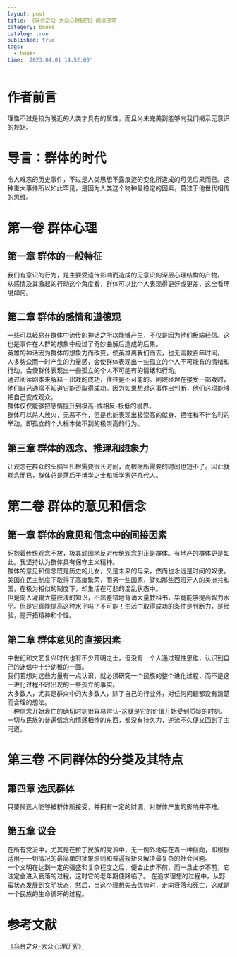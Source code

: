 ```yaml
---
layout: post
title: 《乌合之众-大众心理研究》阅读随笔
category: books
catalog: true
published: true
tags:
  - books
time: '2023.04.01 14:52:00'
---
```

# 作者前言
理性不过是较为晚近的人类才具有的属性，而且尚未完美到能够向我们揭示无意识的规矩。

# 导言：群体的时代
令人难忘的历史事件，不过是人类思想不露痕迹的变化所造成的可见后果而已。这种重大事件所以如此罕见，是因为人类这个物种最稳定的因素，莫过于他世代相传的思维。

# 第一卷 群体心理

## 第一章 群体的一般特征
我们有意识的行为，是主要受遗传影响而造成的无意识的深层心理结构的产物。  
从感情及其激起的行动这个角度看，群体可以比个人表现得更好或更差，这全看环境如何。  

## 第二章 群体的感情和道德观
一些可以轻易在群体中流传的神话之所以能够产生，不仅是因为他们极端轻信。这也是事件在人群的想象中经过了奇妙曲解后造成的后果。  
英雄的神话因为群体的想象力而改变，使英雄离我们而去，也无需数百年时间。  
人多势众而一时产生的力量感，会使群体表现出一些孤立的个人不可能有的情绪和行动，会使群体表现出一些孤立的个人不可能有的情绪和行动。  
通过阅读剧本来解释一出戏的成功，往往是不可能的。剧院经理在接受一部戏时，他们自己通常不知道它能否取得成功。因为如果想对这事作出判断，他们必须能够把自己变成观众。  
群体仅仅能够把感情提升到极高-或相反-极低的境界。  
群体可以杀人放火，无恶不作，但是也能表现出极崇高的献身、牺牲和不计名利的举动，即孤立的个人根本做不到的极崇高的行为。  

## 第三章 群体的观念、推理和想象力
让观念在群众的头脑里扎根需要很长时间，而根除所需要的时间也短不了。因此就观念而已，群体总是落后于博学之士和哲学家好几代人。  

# 第二卷 群体的意见和信念

## 第一章 群体的意见和信念中的间接因素
死抱着传统观念不放，极其顽固地反对传统观念的正是群体。有地产的群体更是如此。我坚持认为群体具有保守主义精神。  
群体的意见和信念既是历史的儿女，又是未来的母亲，然而也永远是时间的奴隶。  
美国在民主制度下取得了高度繁荣，而另一些国家，譬如那些西班牙人的美洲共和国，在极为相似的制度下，却生活在可悲的混乱状态中。  
但是向人灌输大量肤浅的知识，不出差错地背诵大量教科书，毕竟能够提高智力水平。但是它真能提高这种水平吗？不可能！生活中取得成功的条件是判断力，是经验，是开拓精神和个性。  

## 第二章 群体意见的直接因素
中世纪和文艺复兴时代也有不少开明之士，但没有一个人通过理性思维，认识到自己的迷信中十分幼稚的一面。  
我们若想对这些力量有一点认识，就必须研究一个民族的整个进化过程，而不是这一进化过程不时出现的一些孤立的事实。  
大多数人，尤其是群众中的大多数人，除了自己的行业外，对任何问题都没有清楚而合理的想法。  
一种信念开始衰亡的确切时刻很容易辨认-这就是它的价值开始受到质疑的时刻。  
一切与民族的普遍信念和情感相悖的东西，都没有持久力，逆流不久便又回到了主河道。

# 第三卷 不同群体的分类及其特点

## 第四章 选民群体
只要候选人能够被群体所接受，并拥有一定的财源，对群体产生的影响并不难。  

## 第五章 议会
在所有党派中，尤其是在拉丁民族的党派中，无一例外地存在着一种倾向，即根据适用于一切情况的最简单的抽象原则和普遍规矩来解决最复杂的社会问题。  
一个文明在达到一定的强盛和复杂程度之后，便会止步不前，而一旦止步不前，它注定会进入衰落的过程。这时它的老年期便降临了。
在追求理想的过程中，从野蛮状态发展到文明状态，然后，当这个理想失去优势时，走向衰落和死亡，这就是一个民族的生命循环的过程。

# 参考文献
[《乌合之众-大众心理研究》](https://book.douban.com/subject/1012611/)
